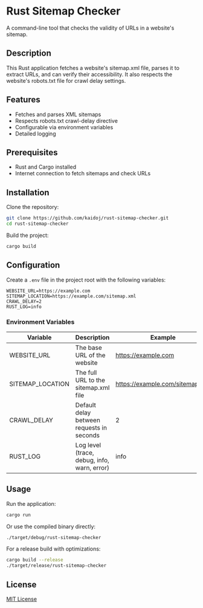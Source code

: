# Rust Sitemap Checker

A command-line tool that checks the validity of URLs in a website's sitemap.

## Description

This Rust application fetches a website's sitemap.xml file, parses it to extract URLs, and can verify their accessibility. It also respects the website's robots.txt file for crawl delay settings.

## Features

- Fetches and parses XML sitemaps
- Respects robots.txt crawl-delay directive
- Configurable via environment variables
- Detailed logging

## Prerequisites

- Rust and Cargo installed
- Internet connection to fetch sitemaps and check URLs

## Installation

Clone the repository:

```bash
git clone https://github.com/kaidoj/rust-sitemap-checker.git
cd rust-sitemap-checker
```

Build the project:

```bash
cargo build
```

## Configuration

Create a `.env` file in the project root with the following variables:

```
WEBSITE_URL=https://example.com
SITEMAP_LOCATION=https://example.com/sitemap.xml
CRAWL_DELAY=2
RUST_LOG=info
```

### Environment Variables

| Variable | Description | Example |
|----------|-------------|---------|
| WEBSITE_URL | The base URL of the website | https://example.com |
| SITEMAP_LOCATION | The full URL to the sitemap.xml file | https://example.com/sitemap.xml |
| CRAWL_DELAY | Default delay between requests in seconds | 2 |
| RUST_LOG | Log level (trace, debug, info, warn, error) | info |

## Usage

Run the application:

```bash
cargo run
```

Or use the compiled binary directly:

```bash
./target/debug/rust-sitemap-checker
```

For a release build with optimizations:

```bash
cargo build --release
./target/release/rust-sitemap-checker
```

## License

[MIT License](LICENSE)